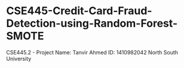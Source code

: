 # CSE445-Credit-Card-Fraud-Detection-using-Random-Forest-SMOTE

CSE445.2 - Project
Name: Tanvir Ahmed
ID: 1410982042
North South University